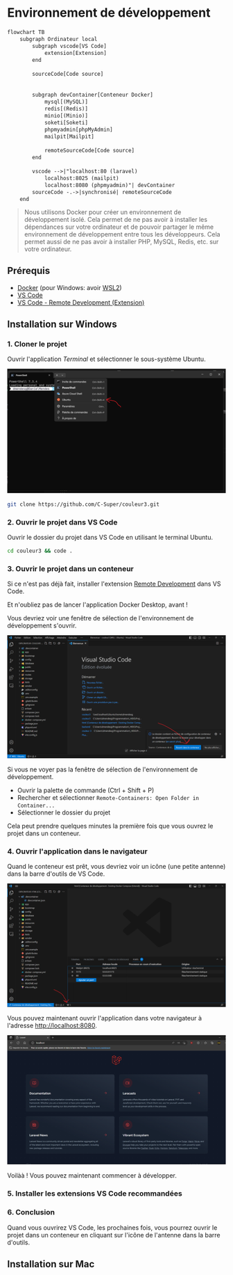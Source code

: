 # Environnement de développement

```mermaid
flowchart TB
    subgraph Ordinateur local
        subgraph vscode[VS Code]
            extension[Extension]
        end

        sourceCode[Code source]
        

        subgraph devContainer[Conteneur Docker]
            mysql[(MySQL)]
            redis[(Redis)]
            minio[(Minio)]
            soketi[Soketi]
            phpmyadmin[phpMyAdmin]
            mailpit[Mailpit]
            
            remoteSourceCode[Code source]
        end

        vscode -->|"localhost:80 (laravel)
            localhost:8025 (mailpit)
            localhost:8080 (phpmyadmin)"| devContainer
        sourceCode -.->|synchronisé| remoteSourceCode
    end
```

> Nous utilisons Docker pour créer un environnement de développement isolé. Cela permet de ne pas avoir à installer les dépendances sur votre ordinateur et de pouvoir partager le même environnement de développement entre tous les développeurs. Cela permet aussi de ne pas avoir à installer PHP, MySQL, Redis, etc. sur votre ordinateur.

## Prérequis

- [Docker](https://www.docker.com/) (pour Windows: avoir [WSL2](https://learn.microsoft.com/en-us/windows/wsl/about))
- [VS Code](https://code.visualstudio.com/)
- [VS Code - Remote Development (Extension)](https://marketplace.visualstudio.com/items?itemName=ms-vscode-remote.vscode-remote-extensionpack)

## Installation sur Windows

### 1. Cloner le projet

Ouvrir l'application *Terminal* et sélectionner le sous-système Ubuntu.

![Ouvrir l'environnement Ubuntu dans le Terminal](./development-sources/win-run-wsl.png)

```bash
git clone https://github.com/C-Super/couleur3.git
```

### 2. Ouvrir le projet dans VS Code

Ouvrir le dossier du projet dans VS Code en utilisant le terminal Ubuntu.

```bash
cd couleur3 && code .
```

### 3. Ouvrir le projet dans un conteneur

Si ce n'est pas déjà fait, installer l'extension [Remote Development](https://marketplace.visualstudio.com/items?itemName=ms-vscode-remote.vscode-remote-extensionpack) dans VS Code.

Et n'oubliez pas de lancer l'application Docker Desktop, avant !

Vous devriez voir une fenêtre de sélection de l'environnement de développement s'ouvrir.

![Fenêtre de sélection de l'environnement de développement](./development-sources/win-vscode-select-dev-container.png)

Si vous ne voyer pas la fenêtre de sélection de l'environnement de développement.

- Ouvrir la palette de commande (Ctrl + Shift + P)
- Rechercher et sélectionner `Remote-Containers: Open Folder in Container...`
- Sélectionner le dossier du projet

Cela peut prendre quelques minutes la première fois que vous ouvrez le projet dans un conteneur.

### 4. Ouvrir l'application dans le navigateur

Quand le conteneur est prêt, vous devriez voir un icône (une petite antenne) dans la barre d'outils de VS Code.

![Dev Container prêt](./development-sources/dev-container-ready.png)

Vous pouvez maintenant ouvrir l'application dans votre navigateur à l'adresse [http://localhost:8080](http://localhost:80).

![Laravel Welcome page](./development-sources/laravel-welcome.png)

Voilàà ! Vous pouvez maintenant commencer à développer.

### 5. Installer les extensions VS Code recommandées


### 6. Conclusion

Quand vous ouvrirez VS Code, les prochaines fois, vous pourrez ouvrir le projet dans un conteneur en cliquant sur l'icône de l'antenne dans la barre d'outils.

## Installation sur Mac
